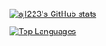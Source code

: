 [![ajl223's GitHub stats](https://github-readme-stats.vercel.app/api?username=ajl223)](https://github.com/ajl223/github-readme-stats)

[![Top Languages](https://github-readme-stats.vercel.app/api/top-langs/?username=ajl223&layout=compact)](https://github.com/ajl223/github-readme-stats)
